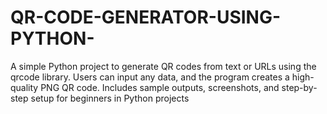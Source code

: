 # QR-CODE-GENERATOR-USING-PYTHON-
A simple Python project to generate QR codes from text or URLs using the qrcode library. Users can input any data, and the program creates a high-quality PNG QR code. Includes sample outputs, screenshots, and step-by-step setup for beginners in Python projects
